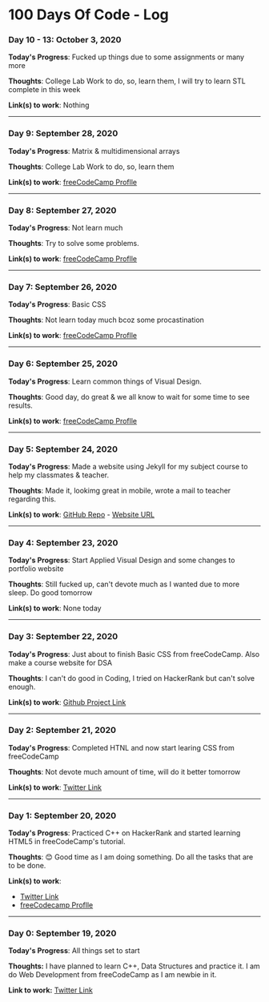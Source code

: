 # 100 Days Of Code - Log

### Day 10 - 13: October 3, 2020

**Today's Progress**: Fucked up things due to some assignments or many more

**Thoughts**: College Lab Work to do, so, learn them, I will try to learn STL complete in this week

**Link(s) to work**: Nothing
 
---

### Day 9: September 28, 2020

**Today's Progress**: Matrix & multidimensional arrays

**Thoughts**: College Lab Work to do, so, learn them

**Link(s) to work**: [freeCodeCamp Proflle](https://www.freecodecamp.org/sagarmittal)
 
---

### Day 8: September 27, 2020

**Today's Progress**: Not learn much

**Thoughts**: Try to solve some problems.

**Link(s) to work**: [freeCodeCamp Proflle](https://www.freecodecamp.org/sagarmittal)
 
---

### Day 7: September 26, 2020

**Today's Progress**: Basic CSS

**Thoughts**: Not learn today much bcoz some procastination

**Link(s) to work**: [freeCodeCamp Proflle](https://www.freecodecamp.org/sagarmittal)
 
---

### Day 6: September 25, 2020

**Today's Progress**: Learn common things of Visual Design.

**Thoughts**: Good day, do great & we all know to wait for some time to see results.

**Link(s) to work**: [freeCodeCamp Proflle](https://www.freecodecamp.org/sagarmittal)
 
---

### Day 5: September 24, 2020

**Today's Progress**: Made a website using Jekyll for my subject course to help my classmates & teacher.

**Thoughts**: Made it, lookimg great in mobile, wrote a mail to teacher regarding this.

**Link(s) to work**: [GitHub Repo](https://github.com/sagarmittal1/3-DSA)
                    - [Website URL](https://t.co/XTXEtd9nKz?amp=1)
 
---

### Day 4: September 23, 2020

**Today's Progress**: Start Applied Visual Design and some changes to portfolio website

**Thoughts**: Still fucked up, can't devote much as I wanted due to more sleep. Do good tomorrow

**Link(s) to work**: None today

---

### Day 3: September 22, 2020

**Today's Progress**: Just about to finish Basic CSS from freeCodeCamp. Also make a course website for DSA

**Thoughts**: I can't do good in Coding, I tried on HackerRank but can't solve enough.

**Link(s) to work**: [Github Project Link](https://github.com/sagarmittal1/3-DSA)

---

### Day 2: September 21, 2020

**Today's Progress**: Completed HTNL and now start learing CSS from freeCodeCamp

**Thoughts**: Not devote much amount of time, will do it better tomorrow

**Link(s) to work**: [Twitter Link](https://twitter.com/sagar_mittal5/status/1308110535980769280)

---

### Day 1: September 20, 2020

**Today's Progress**: Practiced C++ on HackerRank and started learning HTML5 in freeCodeCamp's tutorial.

**Thoughts**: 😊 Good time as I am doing something. Do all the tasks that are to be done.

**Link(s) to work**:  
- [Twitter Link](https://twitter.com/sagar_mittal5/status/1307748469319245824)
- [freeCodecamp Proflle](https://www.freecodecamp.org/sagarmittal)

---

### Day 0: September 19, 2020

**Today's Progress**: All things set to start

**Thoughts:** I have planned to learn C++, Data Structures and practice it. I am do Web Development from freeCodeCamp as I am newbie in it.

**Link to work:** [Twitter Link](https://twitter.com/sagar_mittal5/status/1307207709956083712)

<!--
### Day 0: September 30, 2020

**Today's Progress**: Fixed CSS, worked on canvas functionality for the app.

**Thoughts**: I really struggled with CSS, but, overall, I feel like I am slowly getting better at it. Canvas is still new for me, but I managed to figure out some basic functionality.

**Link(s) to work**: [Calculator App](http://www.example.com)
-->
